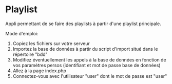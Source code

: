 # Playlist
Appli permettant de se faire des playlists à partir d'une playlist principale.

Mode d'emploi:

1. Copiez les fichiers sur votre serveur
2. Importez la base de données à partir du script d'import situé dans le répertoire "bdd"
3. Modifiez éventuellement les appels à la base de données en fonction de vos paramètres persos (identifiant et mot de passe base de données)
4. Allez à la page index.php
5. Connectez-vous avec l'utilisateur "user" dont le mot de passe est "user"

